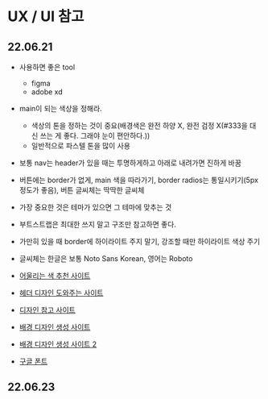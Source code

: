 # UX / UI 참고

## 22.06.21

- 사용하면 좋은 tool
  - figma
  - adobe xd

- main이 되는 색상을 정해라.

  - 색상의 톤을 정하는 것이 중요(배경색은 완전 하양 X, 완전 검정 X(#333을 대신 쓰는 게 좋다. 그래야 눈이 편안하다.))
  - 일반적으로 파스텔 톤을 많이 사용

- 보통 nav는 header가 있을 때는 투명하게하고 아래로 내려가면 진하게 바꿈

- 버튼에는 border가 없게, main 색을 따라가기, border radios는 통일시키기(5px정도가 좋음), 버튼 글씨체는 딱딱한 글씨체

- 가장 중요한 것은 테마가 있으면 그 테마에 맞추는 것

- 부트스트랩은 최대한 쓰지 말고 구조만 참고하면 좋다.

- 가만히 있을 때 border에 하이라이트 주지 말기, 강조할 때만 하이라이트 색상 주기

- 글씨체는 한글은 보통 Noto Sans Korean, 영어는 Roboto

  

- [어울리는 색 추천 사이트](https://mycolor.space/?hex=%2306FF00&sub=1)
- [헤더 디자인 도와주는 사이트](https://www.shapedivider.app/)
- [디자인 참고 사이트](https://www.uplabs.com/)
- [배경 디자인 생성 사이트](https://app.haikei.app/)
- [배경 디자인 생성 사이트 2](https://coolbackgrounds.io/)
- [구글 폰트](https://fonts.google.com/)



## 22.06.23

